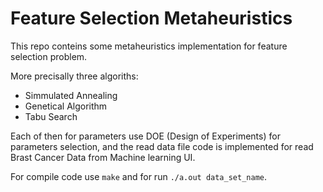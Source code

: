 # Feature Selection Metaheuristics

This repo conteins some metaheuristics implementation for feature selection problem.

More precisally three algoriths:

- Simmulated Annealing
- Genetical Algorithm
- Tabu Search

Each of then for parameters use DOE (Design of Experiments) for parameters selection, and the read data file code is implemented for read  Brast Cancer Data from Machine learning UI.

For compile code use `make` and for run `./a.out data_set_name`.

